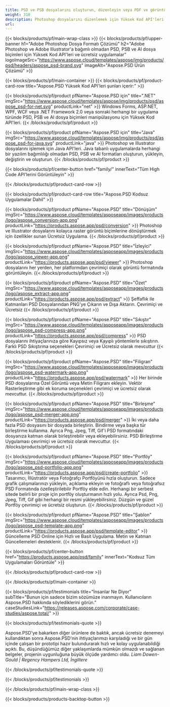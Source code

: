 ```yaml
---
title: PSD ve PSB dosyalarını oluşturun, düzenleyin veya PDF ve görüntü formatlarına dönüştürün
weight: 310
description: Photoshop dosyalarını düzenlemek için Yüksek Kod API'leri ve Ücretsiz Uygulamalar. Katman özelliklerini güncelleme, filigran ekleme yeteneği döndürme ölçeği Flip Crop Dithering Raster Conversion.
url: 
---
```


{{< blocks/products/pf/main-wrap-class >}}
{{< blocks/products/pf/upper-banner h1="Adobe Photoshop Dosya Formatı Çözümü" h2="Adobe Photoshop ve Adobe Illustrator'a bağımlı olmadan PSD, PSB ve AI dosya biçimleri için Yüksek Kod API'leri ve ücretsiz uygulamalar" logoImageSrc="https://www.aspose.cloud/templates/aspose/img/products/psd/headers/aspose_psd-brand.svg" imageAlt="Aspose.PSD Ürün Çözümü" >}}

{{< blocks/products/pf/main-container >}}
{{< blocks/products/pf/product-card-row title="Aspose.PSD Yüksek Kod API'leri şunları içerir:" >}}

{{< blocks/products/pf/product pfName="Aspose.PSD için" title=".NET" imgSrc="https://www.aspose.cloud/templates/aspose/img/products/psd/aspose_psd-for-net.svg" productLink="net" >}}
Windows Forms, ASP.NET, WPF, WCF veya .NET Framework 2.0 veya sonraki herhangi bir uygulama türünde PSD, PSB ve AI dosya biçimleri manipülasyonu için Yüksek Kod API'leri.
{{< /blocks/products/pf/product >}}

{{< blocks/products/pf/product pfName="Aspose.PSD için" title="Java" imgSrc="https://www.aspose.cloud/templates/aspose/img/products/psd/aspose_psd-for-java.svg" productLink="java" >}}
Photoshop ve Illustrator dosyalarını işlemek için Java API'leri. Java tabanlı uygulamalarda herhangi bir yazılım bağımlılığı olmadan PSD, PSB ve AI formatları oluşturun, yükleyin, değiştirin ve oluşturun.
{{< /blocks/products/pf/product >}}

{{< blocks/products/pf/center-button href="family/" innerText="Tüm High Code API'lerini Görüntüleyin" >}}

{{< /blocks/products/pf/product-card-row >}}

{{< blocks/products/pf/product-card-row title="Aspose.PSD Kodsuz Uygulamalar Dahil" >}}

{{< blocks/products/pf/product pfName="Aspose.PSD" title="Dönüşüm" imgSrc="https://www.aspose.cloud/templates/asposeapp/images/products/logo/aspose_conversion-app.png" productLink="https://products.aspose.app/psd/conversion" >}}
Photoshop ve Illustrator dosyalarını kolayca raster görüntü biçimlerine dönüştürmek için özellikler sunan Ücretsiz Uygulama.
{{< /blocks/products/pf/product >}}

{{< blocks/products/pf/product pfName="Aspose.PSD" title="İzleyici" imgSrc="https://www.aspose.cloud/templates/asposeapp/images/products/logo/aspose_viewer-app.png" productLink="https://products.aspose.app/psd/viewer" >}}
Photoshop dosyalarını her yerden, her platformdan çevrimiçi olarak görüntü formatında görüntüleyin.
{{< /blocks/products/pf/product >}}

{{< blocks/products/pf/product pfName="Aspose.PSD" title="Özet" imgSrc="https://www.aspose.cloud/templates/asposeapp/images/products/logo/aspose_extract-app.png" productLink="https://products.aspose.app/psd/extract" >}}
Şeffaflık ile Katmanları PSD Dosyalarından PNG'ye Çıkarın ve Dışa Aktarın. Çevrimiçi ve Ücretsiz
{{< /blocks/products/pf/product >}}

{{< blocks/products/pf/product pfName="Aspose.PSD" title="Sıkıştır" imgSrc="https://www.aspose.cloud/templates/asposeapp/images/products/logo/aspose_psd-compress-app.png" productLink="https://products.aspose.app/psd/compress" >}}
PSD dosyalarını ihtiyaçlarınıza göre Kayıpsız veya Kayıplı yöntemlerle sıkıştırın. Farklı PSD Sıkıştırma seçenekleri Çevrimiçi ve Ücretsiz olarak mevcuttur
{{< /blocks/products/pf/product >}}

{{< blocks/products/pf/product pfName="Aspose.PSD" title="Filigran" imgSrc="https://www.aspose.cloud/templates/asposeapp/images/products/logo/aspose_psd-watermark-app.png" productLink="https://products.aspose.app/psd/watermark" >}}
Her birinde PSD dosyalarına Özel Görüntü veya Metin Filigranı ekleyin. Vektör Rasterleştirme gibi ek koruma seçenekleri çevrimiçi ve ücretsiz olarak mevcuttur.
{{< /blocks/products/pf/product >}}

{{< blocks/products/pf/product pfName="Aspose.PSD" title="Birleşme" imgSrc="https://www.aspose.cloud/templates/asposeapp/images/products/logo/aspose_psd-merger-app.png" productLink="https://products.aspose.app/psd/merger" >}}
İki veya daha fazla PSD dosyasını bir dosyada birleştirin. Bindirme veya başka tür birleştirme kullanma. Ayrıca Png, Jpeg, Tiff, Gif'i PSD formatındaki dosyanıza katman olarak birleştirebilir veya ekleyebilirsiniz. PSD Birleştirme Uygulaması çevrimiçi ve ücretsiz olarak mevcuttur.
{{< /blocks/products/pf/product >}}

{{< blocks/products/pf/product pfName="Aspose.PSD" title="Portföy" imgSrc="https://www.aspose.cloud/templates/asposeapp/images/products/logo/aspose_psd-portfolio-app.png" productLink="https://products.aspose.app/psd/create-portfolio" >}}
Tasarımcı, İllüstratör veya Fotoğrafçı Portföyünü hızla oluşturun. Sadece grafik çalışmalarınızı yükleyin, açıklama ekleyin ve fotoğraflı veya fotoğrafsız PSD Formatında özelleştirilebilir Portföy elde edin. Herhangi bir serbest sitede belirli bir proje için portföy oluşturmanın hızlı yolu. Ayrıca Psd, Png, Jpeg, Tiff, Gif gibi herhangi bir resmi yükleyebilirsiniz. Düzgün ve güzel Portföy çevrimiçi ve ücretsiz oluşturun.
{{< /blocks/products/pf/product >}}

{{< blocks/products/pf/product pfName="Aspose.PSD" title="Şablon" imgSrc="https://www.aspose.cloud/templates/asposeapp/images/products/logo/aspose_psd-template-app.png" productLink="https://products.aspose.app/psd/template-editor" >}}
Güncelleme PSD Online için Hızlı ve Basit Uygulama. Metin ve Katman Güncellemeleri desteklenir.
{{< /blocks/products/pf/product >}}

{{< blocks/products/pf/center-button href="https://products.aspose.app/psd/family" innerText="Kodsuz Tüm Uygulamaları Görüntüle" >}}

{{< /blocks/products/pf/product-card-row >}}

{{< /blocks/products/pf/main-container >}}

{{< blocks/products/pf/testimonials title="İnsanlar Ne Diyor" subTitle="Bunun için sadece bizim sözümüze inanmayın. Kullanıcıların Aspose.PSD hakkında söylediklerini görün." caseStudiesLink="https://releases.aspose.com/corporate/case-studies/aspose.total/" >}}

{{< blocks/products/pf/testimonials-quote >}}
<p class="first">
 Aspose.PSD'ye bakarken diğer ürünlere de baktık, ancak ücretsiz denemeyi kullandıktan sonra Aspose.PSD'nin ihtiyaçlarımızı karşıladığı ve bir gün içinde çalışan bir prototipi hazır bulundurarak hızlı ve kolay uygulanabildiği açıktı. Bu, düşündüğümüz diğer yaklaşımlarda mümkün olmazdı ve sağlanan belgeler, projenin uygunluğuna büyük ölçüde yardımcı oldu.
 <em>
  Liam Dowen-Gould | Regency Hampers Ltd, İngiltere
 </em>
</p>

{{< /blocks/products/pf/testimonials-quote >}}

{{< /blocks/products/pf/testimonials >}}

{{< /blocks/products/pf/main-wrap-class >}}

{{< blocks/products/products-backtop-button >}}
